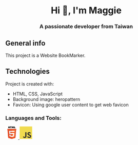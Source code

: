<h1 align="center">Hi 👋, I'm Maggie</h1>
<h3 align="center">A passionate developer from Taiwan</h3>

## General info

This project is a Website BookMarker.

<!-- <img src="https://maggiepractice.s3.amazonaws.com/quotegenerator2.gif" width="600" /> -->

## Technologies

Project is created with:

- HTML, CSS, JavaScript
- Background image: heropattern
- Favicon: Using google user content to get web favicon

<h3 align="left">Languages and Tools:</h3>
<p align="left"> <a href="https://www.w3.org/html/" target="_blank"> <img src="https://raw.githubusercontent.com/devicons/devicon/master/icons/html5/html5-original-wordmark.svg" alt="html5" width="40" height="40"/> </a> <a href="https://developer.mozilla.org/en-US/docs/Web/JavaScript" target="_blank"> <img src="https://raw.githubusercontent.com/devicons/devicon/master/icons/javascript/javascript-original.svg" alt="javascript" width="40" height="40"/> </a> </p>
